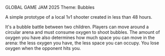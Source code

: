 GLOBAL GAME JAM 2025
Theme: Bubbles

A simple prototype of a local 1v1 shooter created in less than 48 hours.

It's a bubble battle between two children. Players can move around a circular arena and must consume oxygen to shoot bubbles. The amount of oxygen you have also determines how much space you can move in the arena: the less oxygen you have, the less space you can occupy. You lose oxygen when the opponent hits you.
